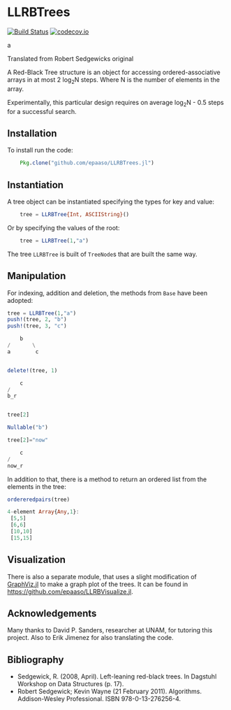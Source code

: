 # LLRBTrees

[![Build Status](https://travis-ci.org/epaaso/LLRBTrees.jl.svg?branch=master)](https://travis-ci.org/epaaso/LLRBTrees.jl)
[![codecov.io](https://codecov.io/github/epaaso/LLRBTrees.jl/coverage.svg?branch=master)](https://codecov.io/github/epaaso/LLRBTrees.jl?branch=master)

a


Translated from Robert Sedgewicks original

A Red-Black Tree structure is an object for accessing ordered-associative arrays in at most 2 log<sub>2</sub>N steps. Where N is the number of elements in the array.

Experimentally, this particular design requires on average log<sub>2</sub>N - 0.5 steps for a successful search.

## Installation

To install run the code:

```julia
    Pkg.clone("github.com/epaaso/LLRBTrees.jl")
```

## Instantiation

A tree object can be instantiated specifying the types for key and value:

```julia
    tree = LLRBTree{Int, ASCIIString}()
```

Or by specifying the values of the root:

```julia
    tree = LLRBTree(1,"a")
```

The tree `LLRBTree` is built of `TreeNode`s that are built the same way.

## Manipulation

For indexing, addition and deletion, the methods from `Base` have been adopted:

```julia
tree = LLRBTree(1,"a")
push!(tree, 2, "b")
push!(tree, 3, "c")

    b       
/       \  
a        c     


delete!(tree, 1)

    c       
/           
b_r  


tree[2]

Nullable("b")

tree[2]="now"

    c       
/            
now_r     
```

In addition to that, there is a method to return an ordered list from the elements in the tree:

```julia
ordereredpairs(tree)

4-element Array{Any,1}:
 [5,5]  
 [6,6]  
 [10,10]
 [15,15]

```

## Visualization
There is also a separate module, that uses a slight modification of [GraphViz.jl](https://github.com/Keno/GraphViz.jl)
to make a graph plot of the trees. It can be found in https://github.com/epaaso/LLRBVisualize.jl.

## Acknowledgements
Many thanks to David P. Sanders, researcher at UNAM, for tutoring this project.
Also to Erik Jimenez for also translating the code.

## Bibliography
* Sedgewick, R. (2008, April). Left-leaning red-black trees. In Dagstuhl Workshop on Data Structures (p. 17).
* Robert Sedgewick; Kevin Wayne (21 February 2011). Algorithms. Addison-Wesley Professional. ISBN 978-0-13-276256-4.
